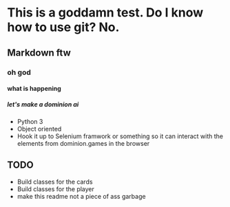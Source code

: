 # This is a goddamn test. Do I know how to use git? No.
## Markdown ftw
### oh god
#### what is happening
##### let's make a dominion ai
+ Python 3
+ Object oriented
+ Hook it up to Selenium framwork or something so it can interact with the elements from dominion.games in the browser

## TODO
* Build classes for the cards
* Build classes for the player
* make this readme not a piece of ass garbage 
